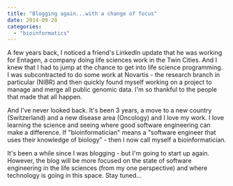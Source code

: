 ```yaml
---
title: "Blogging again...with a change of focus"
date: 2014-09-28
categories: 
  - "bioinformatics"
---
```


A few years back, I noticed a friend's LinkedIn update that he was working for Entagen, a company doing life sciences work in the Twin Cities. And I knew that I had to jump at the chance to get into life science programming.  I was subcontracted to do some work at Novartis - the research branch in particular (NIBR) and then quickly found myself working on a project to manage and merge all public genomic data. I'm so thankful to the people that made that all happen.

And I've never looked back. It's been 3 years, a move to a new country (Switzerland) and a new disease area (Oncology) and I love my work. I love learning the science and seeing where good software engineering can make a difference. If "bioinformatician" means a "software engineer that uses their knowledge of biology" - then I now call myself a bioinformatician.

It's been a while since I was blogging - but I'm going to start up again. However, the blog will be more focused on the state of software engineering in the life sciences (from my one perspective) and where technology is going in this space. Stay tuned...
